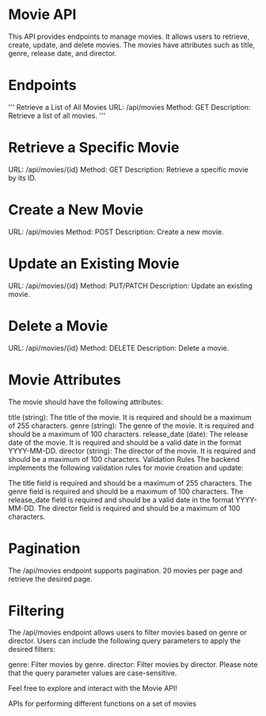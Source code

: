  
# Movie API
This API provides endpoints to manage movies. It allows users to retrieve, create, update, and delete movies. The movies have attributes such as title, genre, release date, and director.

# Endpoints
'''
Retrieve a List of All Movies
URL: /api/movies
Method: GET
Description: Retrieve a list of all movies.
'''
# Retrieve a Specific Movie
URL: /api/movies/{id}
Method: GET
Description: Retrieve a specific movie by its ID.

# Create a New Movie
URL: /api/movies
Method: POST
Description: Create a new movie.

# Update an Existing Movie
URL: /api/movies/{id}
Method: PUT/PATCH
Description: Update an existing movie.

# Delete a Movie
URL: /api/movies/{id}
Method: DELETE
Description: Delete a movie.

# Movie Attributes
The movie should have the following attributes:

title (string): The title of the movie. It is required and should be a maximum of 255 characters.
genre (string): The genre of the movie. It is required and should be a maximum of 100 characters.
release_date (date): The release date of the movie. It is required and should be a valid date in the format YYYY-MM-DD.
director (string): The director of the movie. It is required and should be a maximum of 100 characters.
Validation Rules
The backend implements the following validation rules for movie creation and update:

The title field is required and should be a maximum of 255 characters.
The genre field is required and should be a maximum of 100 characters.
The release_date field is required and should be a valid date in the format YYYY-MM-DD.
The director field is required and should be a maximum of 100 characters.
# Pagination
The /api/movies endpoint supports pagination. 20 movies per page and retrieve the desired page.

# Filtering
The /api/movies endpoint allows users to filter movies based on genre or director. Users can include the following query parameters to apply the desired filters:

genre: Filter movies by genre.
director: Filter movies by director.
Please note that the query parameter values are case-sensitive.

Feel free to explore and interact with the Movie API!


APIs for performing different functions on a set of movies 
